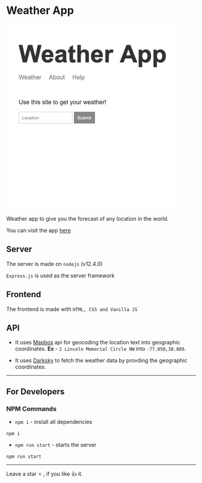 # Weather App

![Weather App](public/img/app.png)

Weather app to give you the forecast of any location in the world.

You can visit the app [here](https://shubham-weatherapp.herokuapp.com/)

## Server

The server is made on `nodejs` (v12.4.0)

`Express.js` is used as the server framework

## Frontend

The frontend is made with `HTML, CSS and Vanilla JS`

## API

- It uses [Mapbox](https://www.mapbox.com/) api for geocoding the location text into geographic coordinates.
  **Ex** - `2 Lincoln Memorial Circle NW` into `-77.050,38.889`.

- It uses [Darksky](https://darksky.net/dev) to fetch the weather data by provding the geographic coordinates.

---

## For Developers

### NPM Commands

- `npm i` - install all dependencies

```terminal
npm i
```

- `npm run start` - starts the server

```terminal
npm run start
```

---

Leave a star :star: , if you like :+1: it.
